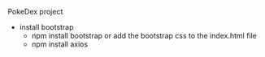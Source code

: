 PokeDex project

- install bootstrap
  - npm install bootstrap or add the bootstrap css to the index.html file
  - npm install axios
